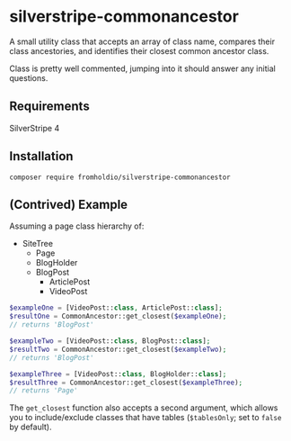 # silverstripe-commonancestor

A small utility class that accepts an array of class name, compares their class ancestories, and identifies their closest common ancestor class.

Class is pretty well commented, jumping into it should answer any initial questions.

## Requirements

SilverStripe 4

## Installation

`composer require fromholdio/silverstripe-commonancestor`

## (Contrived) Example

Assuming a page class hierarchy of:

* SiteTree
    * Page
     * BlogHolder
     * BlogPost
       * ArticlePost
       * VideoPost

```php
$exampleOne = [VideoPost::class, ArticlePost::class];
$resultOne = CommonAncestor::get_closest($exampleOne);
// returns 'BlogPost'

$exampleTwo = [VideoPost::class, BlogPost::class];
$resultTwo = CommonAncestor::get_closest($exampleTwo);
// returns 'BlogPost'

$exampleThree = [VideoPost::class, BlogHolder::class];
$resultThree = CommonAncestor::get_closest($exampleThree);
// returns 'Page'
```

The `get_closest` function also accepts a second argument, which allows you to include/exclude classes that have tables (`$tablesOnly`; set to `false` by default).
